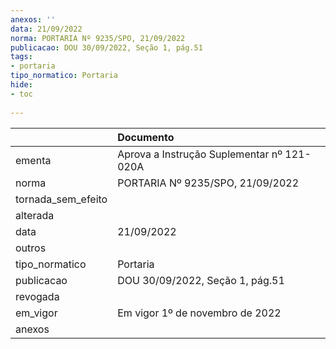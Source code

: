 ```yaml
---
anexos: ''
data: 21/09/2022
norma: PORTARIA Nº 9235/SPO, 21/09/2022
publicacao: DOU 30/09/2022, Seção 1, pág.51
tags:
- portaria
tipo_normatico: Portaria
hide: 
- toc 
 
---
```


|                    | Documento                                  |
|:-------------------|:-------------------------------------------|
| ementa             | Aprova a Instrução Suplementar nº 121-020A |
| norma              | PORTARIA Nº 9235/SPO, 21/09/2022           |
| tornada_sem_efeito |                                            |
| alterada           |                                            |
| data               | 21/09/2022                                 |
| outros             |                                            |
| tipo_normatico     | Portaria                                   |
| publicacao         | DOU 30/09/2022, Seção 1, pág.51            |
| revogada           |                                            |
| em_vigor           | Em vigor 1º de novembro de 2022            |
| anexos             |                                            |